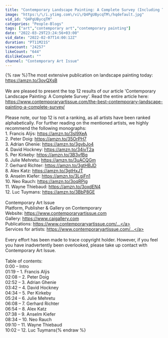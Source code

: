 ```yaml
---
title: "Contemporary Landscape Painting: A Complete Survey (Including The Top 12 Most Important Artists)"
image: "https:\/\/i.ytimg.com\/vi\/Q4PgUBycqTM\/hqdefault.jpg"
vid_id: "Q4PgUBycqTM"
categories: "People-Blogs"
tags: ["art","contemporary art","contemporary painting"]
date: "2022-03-29T23:24:56+03:00"
vid_date: "2022-02-07T14:00:12Z"
duration: "PT11M21S"
viewcount: "24257"
likeCount: "644"
dislikeCount: ""
channel: "Contemporary Art Issue"
---
```

{% raw %}The most extensive publication on landscape painting today: <a rel="nofollow" target="blank" href="https://amzn.to/3ovQXsB">https://amzn.to/3ovQXsB</a> <br /><br />We are pleased to present the top 12 results of our article 'Contemporary Landscape Painting: A Complete Survey'. Read the entire article here: <a rel="nofollow" target="blank" href="https://www.contemporaryartissue.com/the-best-contemporary-landscape-painting-a-complete-survey/">https://www.contemporaryartissue.com/the-best-contemporary-landscape-painting-a-complete-survey/</a> <br /><br />Please note, our top 12 is not a ranking, as all artists have been ranked alphabetically. For further reading on the mentioned artists, we highly recommend the following monographs:<br />1. Francis Alÿs: <a rel="nofollow" target="blank" href="https://amzn.to/3sl9XeA">https://amzn.to/3sl9XeA</a><br />2. Peter Doig: <a rel="nofollow" target="blank" href="https://amzn.to/35OrPH7">https://amzn.to/35OrPH7</a><br />3. Adrian Ghenie: <a rel="nofollow" target="blank" href="https://amzn.to/3gvbJo4">https://amzn.to/3gvbJo4</a><br />4. David Hockney: <a rel="nofollow" target="blank" href="https://amzn.to/34ivT2a">https://amzn.to/34ivT2a</a><br />5. Per Kirkeby: <a rel="nofollow" target="blank" href="https://amzn.to/3B3vfBq">https://amzn.to/3B3vfBq</a><br />6. Julie Mehretu: <a rel="nofollow" target="blank" href="https://amzn.to/3uACQGm">https://amzn.to/3uACQGm</a><br />7. Gerhard Richter: <a rel="nofollow" target="blank" href="https://amzn.to/3gtHBJD">https://amzn.to/3gtHBJD</a><br />8. Alex Katz: <a rel="nofollow" target="blank" href="https://amzn.to/3gtHxJT">https://amzn.to/3gtHxJT</a><br />9. Anselm Kiefer: <a rel="nofollow" target="blank" href="https://amzn.to/3LgiFn1">https://amzn.to/3LgiFn1</a><br />10. Neo Rauch: <a rel="nofollow" target="blank" href="https://amzn.to/3oqRPig">https://amzn.to/3oqRPig</a><br />11. Wayne Thiebaud: <a rel="nofollow" target="blank" href="https://amzn.to/3oxdEN4">https://amzn.to/3oxdEN4</a><br />12. Luc Tuymans: <a rel="nofollow" target="blank" href="https://amzn.to/3BbP8GE">https://amzn.to/3BbP8GE</a><br /><br />Contemporary Art Issue<br />Platform, Publisher &amp; Gallery on Contemporary<br />Website:  <a rel="nofollow" target="blank" href="https://www.contemporaryartissue.com">https://www.contemporaryartissue.com</a><br />Gallery: <a rel="nofollow" target="blank" href="https://www.caigallery.com">https://www.caigallery.com</a><br />Publications: <a rel="nofollow" target="blank" href="https://www.contemporaryartissue.com/...">https://www.contemporaryartissue.com/...</a><br />Services for artists: <a rel="nofollow" target="blank" href="https://www.contemporaryartissue.com/...">https://www.contemporaryartissue.com/...</a><br /><br />Every effort has been made to trace copyright holder. However, if you feel you have inadvertently been overlooked, please take up contact with Contemporary Art Issue.<br /><br />Table of contents:<br />0:00 – Intro<br />01:19 – 1. Francis Alÿs<br />02:08 – 2. Peter Doig<br />02:52 – 3. Adrian Ghenie<br />03:42 – 4. David Hockney<br />04:34 – 5. Per Kirkeby<br />05:24 – 6. Julie Mehretu<br />06:08 – 7. Gerhard Richter<br />06:54 – 8. Alex Katz<br />07:38 – 9. Anselm Kiefer<br />08:34 – 10. Neo Rauch<br />09:10 – 11. Wayne Thiebaud<br />10:02 – 12. Luc Tuymans{% endraw %}
